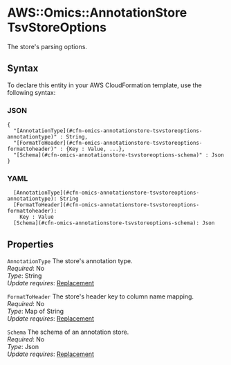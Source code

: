 # AWS::Omics::AnnotationStore TsvStoreOptions<a name="aws-properties-omics-annotationstore-tsvstoreoptions"></a>

The store's parsing options\.

## Syntax<a name="aws-properties-omics-annotationstore-tsvstoreoptions-syntax"></a>

To declare this entity in your AWS CloudFormation template, use the following syntax:

### JSON<a name="aws-properties-omics-annotationstore-tsvstoreoptions-syntax.json"></a>

```
{
  "[AnnotationType](#cfn-omics-annotationstore-tsvstoreoptions-annotationtype)" : String,
  "[FormatToHeader](#cfn-omics-annotationstore-tsvstoreoptions-formattoheader)" : {Key : Value, ...},
  "[Schema](#cfn-omics-annotationstore-tsvstoreoptions-schema)" : Json
}
```

### YAML<a name="aws-properties-omics-annotationstore-tsvstoreoptions-syntax.yaml"></a>

```
  [AnnotationType](#cfn-omics-annotationstore-tsvstoreoptions-annotationtype): String
  [FormatToHeader](#cfn-omics-annotationstore-tsvstoreoptions-formattoheader):
    Key : Value
  [Schema](#cfn-omics-annotationstore-tsvstoreoptions-schema): Json
```

## Properties<a name="aws-properties-omics-annotationstore-tsvstoreoptions-properties"></a>

`AnnotationType` <a name="cfn-omics-annotationstore-tsvstoreoptions-annotationtype"></a>
The store's annotation type\.  
_Required_: No  
_Type_: String  
_Update requires_: [Replacement](https://docs.aws.amazon.com/AWSCloudFormation/latest/UserGuide/using-cfn-updating-stacks-update-behaviors.html#update-replacement)

`FormatToHeader` <a name="cfn-omics-annotationstore-tsvstoreoptions-formattoheader"></a>
The store's header key to column name mapping\.  
_Required_: No  
_Type_: Map of String  
_Update requires_: [Replacement](https://docs.aws.amazon.com/AWSCloudFormation/latest/UserGuide/using-cfn-updating-stacks-update-behaviors.html#update-replacement)

`Schema` <a name="cfn-omics-annotationstore-tsvstoreoptions-schema"></a>
The schema of an annotation store\.  
_Required_: No  
_Type_: Json  
_Update requires_: [Replacement](https://docs.aws.amazon.com/AWSCloudFormation/latest/UserGuide/using-cfn-updating-stacks-update-behaviors.html#update-replacement)
